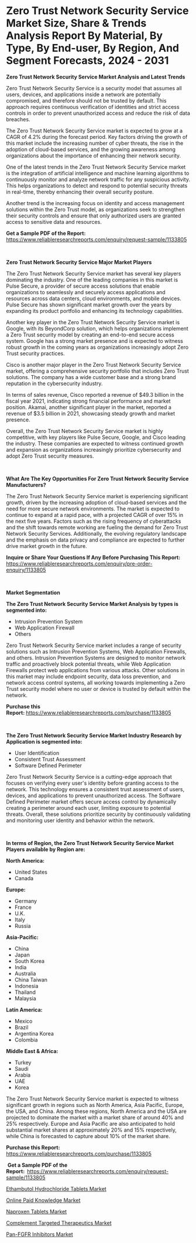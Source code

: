 <p><h1>Zero Trust Network Security Service Market Size, Share & Trends Analysis Report By Material, By Type, By End-user, By Region, And Segment Forecasts, 2024 - 2031</h1></p><p><strong>Zero Trust Network Security Service Market Analysis and Latest Trends</strong></p>
<p><p>Zero Trust Network Security Service is a security model that assumes all users, devices, and applications inside a network are potentially compromised, and therefore should not be trusted by default. This approach requires continuous verification of identities and strict access controls in order to prevent unauthorized access and reduce the risk of data breaches.</p><p>The Zero Trust Network Security Service market is expected to grow at a CAGR of 4.2% during the forecast period. Key factors driving the growth of this market include the increasing number of cyber threats, the rise in the adoption of cloud-based services, and the growing awareness among organizations about the importance of enhancing their network security.</p><p>One of the latest trends in the Zero Trust Network Security Service market is the integration of artificial intelligence and machine learning algorithms to continuously monitor and analyze network traffic for any suspicious activity. This helps organizations to detect and respond to potential security threats in real-time, thereby enhancing their overall security posture.</p><p>Another trend is the increasing focus on identity and access management solutions within the Zero Trust model, as organizations seek to strengthen their security controls and ensure that only authorized users are granted access to sensitive data and resources.</p></p>
<p><strong>Get a Sample PDF of the Report:&nbsp;</strong> <a href="https://www.reliableresearchreports.com/enquiry/request-sample/1133805">https://www.reliableresearchreports.com/enquiry/request-sample/1133805</a></p>
<p>&nbsp;</p>
<p><strong>Zero Trust Network Security Service Major Market Players</strong></p>
<p><p>The Zero Trust Network Security Service market has several key players dominating the industry. One of the leading companies in this market is Pulse Secure, a provider of secure access solutions that enable organizations to seamlessly and securely access applications and resources across data centers, cloud environments, and mobile devices. Pulse Secure has shown significant market growth over the years by expanding its product portfolio and enhancing its technology capabilities.</p><p>Another key player in the Zero Trust Network Security Service market is Google, with its BeyondCorp solution, which helps organizations implement a Zero Trust security model by creating an end-to-end secure access system. Google has a strong market presence and is expected to witness robust growth in the coming years as organizations increasingly adopt Zero Trust security practices.</p><p>Cisco is another major player in the Zero Trust Network Security Service market, offering a comprehensive security portfolio that includes Zero Trust solutions. The company has a wide customer base and a strong brand reputation in the cybersecurity industry.</p><p>In terms of sales revenue, Cisco reported a revenue of $49.3 billion in the fiscal year 2021, indicating strong financial performance and market position. Akamai, another significant player in the market, reported a revenue of $3.5 billion in 2021, showcasing steady growth and market presence.</p><p>Overall, the Zero Trust Network Security Service market is highly competitive, with key players like Pulse Secure, Google, and Cisco leading the industry. These companies are expected to witness continued growth and expansion as organizations increasingly prioritize cybersecurity and adopt Zero Trust security measures.</p></p>
<p>&nbsp;</p>
<p><strong>What Are The Key Opportunities For Zero Trust Network Security Service Manufacturers?</strong></p>
<p><p>The Zero Trust Network Security Service market is experiencing significant growth, driven by the increasing adoption of cloud-based services and the need for more secure network environments. The market is expected to continue to expand at a rapid pace, with a projected CAGR of over 15% in the next five years. Factors such as the rising frequency of cyberattacks and the shift towards remote working are fueling the demand for Zero Trust Network Security Services. Additionally, the evolving regulatory landscape and the emphasis on data privacy and compliance are expected to further drive market growth in the future.</p></p>
<p><strong>Inquire or Share Your Questions If Any Before Purchasing This Report:</strong> <a href="https://www.reliableresearchreports.com/enquiry/pre-order-enquiry/1133805">https://www.reliableresearchreports.com/enquiry/pre-order-enquiry/1133805</a></p>
<p>&nbsp;</p>
<p><strong>Market Segmentation</strong></p>
<p><strong>The Zero Trust Network Security Service Market Analysis by types is segmented into:</strong></p>
<p><ul><li>Intrusion Prevention System</li><li>Web Application Firewall</li><li>Others</li></ul></p>
<p><p>Zero Trust Network Security Service market includes a range of security solutions such as Intrusion Prevention Systems, Web Application Firewalls, and others. Intrusion Prevention Systems are designed to monitor network traffic and proactively block potential threats, while Web Application Firewalls protect web applications from various attacks. Other solutions in this market may include endpoint security, data loss prevention, and network access control systems, all working towards implementing a Zero Trust security model where no user or device is trusted by default within the network.</p></p>
<p><strong>Purchase this Report:&nbsp;</strong><a href="https://www.reliableresearchreports.com/purchase/1133805">https://www.reliableresearchreports.com/purchase/1133805</a></p>
<p>&nbsp;</p>
<p><strong>The Zero Trust Network Security Service Market Industry Research by Application is segmented into:</strong></p>
<p><ul><li>User Identification</li><li>Consistent Trust Assessment</li><li>Software Defined Perimeter</li></ul></p>
<p><p>Zero Trust Network Security Service is a cutting-edge approach that focuses on verifying every user's identity before granting access to the network. This technology ensures a consistent trust assessment of users, devices, and applications to prevent unauthorized access. The Software Defined Perimeter market offers secure access control by dynamically creating a perimeter around each user, limiting exposure to potential threats. Overall, these solutions prioritize security by continuously validating and monitoring user identity and behavior within the network.</p></p>
<p>&nbsp;</p>
<p><strong>In terms of Region, the Zero Trust Network Security Service Market Players available by Region are:</strong></p>
<p>
    <p> <strong> North America: </strong>
        <ul>
            <li>United States</li>
            <li>Canada</li>
        </ul>
        </p> 
    <p> <strong> Europe: </strong>
        <ul>
            <li>Germany</li>
            <li>France</li>
            <li>U.K.</li>
            <li>Italy</li>
            <li>Russia</li>
        </ul>
        </p> 
    <p> <strong> Asia-Pacific: </strong>
        <ul>
            <li>China</li>
            <li>Japan</li>
            <li>South Korea</li>
            <li>India</li>
            <li>Australia</li>
            <li>China Taiwan</li>
            <li>Indonesia</li>
            <li>Thailand</li>
            <li>Malaysia</li>
        </ul>
        </p> 
    <p> <strong> Latin America: </strong>
        <ul>
            <li>Mexico</li>
            <li>Brazil</li>
            <li>Argentina Korea</li>
            <li>Colombia</li>
        </ul>
        </p> 
    <p> <strong> Middle East & Africa: </strong>
        <ul>
            <li>Turkey</li>
            <li>Saudi</li>
            <li>Arabia</li>
            <li>UAE</li>
            <li>Korea</li>
        </ul>
    </p>
    </p>
<p><p>The Zero Trust Network Security Service market is expected to witness significant growth in regions such as North America, Asia Pacific, Europe, the USA, and China. Among these regions, North America and the USA are projected to dominate the market with a market share of around 40% and 25% respectively. Europe and Asia Pacific are also anticipated to hold substantial market shares at approximately 20% and 15% respectively, while China is forecasted to capture about 10% of the market share.</p></p>
<p><strong>Purchase this Report: </strong><a href="https://www.reliableresearchreports.com/purchase/1133805">https://www.reliableresearchreports.com/purchase/1133805</a></p>
<p>&nbsp;<strong>Get a Sample PDF of the Report:&nbsp;&nbsp;</strong><a href="https://www.reliableresearchreports.com/enquiry/request-sample/1133805">https://www.reliableresearchreports.com/enquiry/request-sample/1133805</a></p>
<p><strong></strong></p>
<p><p><a href="https://medium.com/@jordanmendez766/decoding-ethambutol-hydrochloride-tablets-market-metrics-market-share-trends-and-growth-patterns-550d80b9290b">Ethambutol Hydrochloride Tablets Market</a></p><p><a href="https://github.com/Glendatilghmankmgz0rbhwpy/Market-Research-Report-List-1/blob/main/online-paid-knowledge-market.md">Online Paid Knowledge Market</a></p><p><a href="https://medium.com/@jordanmendez766/naproxen-tablets-market-report-reveals-the-latest-trends-and-growth-opportunities-of-this-market-22f4465b69c0">Naproxen Tablets Market</a></p><p><a href="https://medium.com/@amosmonahan243/complement-targeted-therapeutics-market-competitive-analysis-market-trends-and-forecast-to-2031-a93fdeb4df4e">Complement Targeted Therapeutics Market</a></p><p><a href="https://github.com/BryceTownsendr/Market-Research-Report-List-3/blob/main/pan-fgfr-inhibitors-market.md">Pan-FGFR Inhibitors Market</a></p></p>